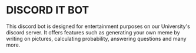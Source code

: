 # DISCORD IT BOT

This discord bot is designed for entertainment purposes on our University's discord server. 
It offers features such as generating your own meme by writing on pictures, calculating probability, answering questions and many more.

